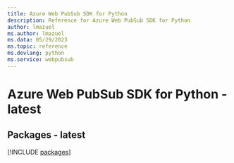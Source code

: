 ```yaml
---
title: Azure Web PubSub SDK for Python
description: Reference for Azure Web PubSub SDK for Python
author: lmazuel
ms.author: lmazuel
ms.data: 05/29/2023
ms.topic: reference
ms.devlang: python
ms.service: webpubsub
---
```

# Azure Web PubSub SDK for Python - latest
## Packages - latest
[!INCLUDE [packages](web-pubsub-index.md)]